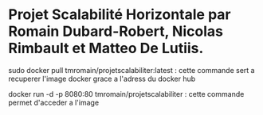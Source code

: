 # Projet Scalabilité Horizontale par Romain Dubard-Robert, Nicolas Rimbault et Matteo De Lutiis.

sudo docker pull tmromain/projetscalabiliter:latest : cette commande sert a recuperer l'image docker grace a l'adress du docker hub

docker run -d -p 8080:80 tmromain/projetscalabiliter : cette commande permet d'acceder a l'image
